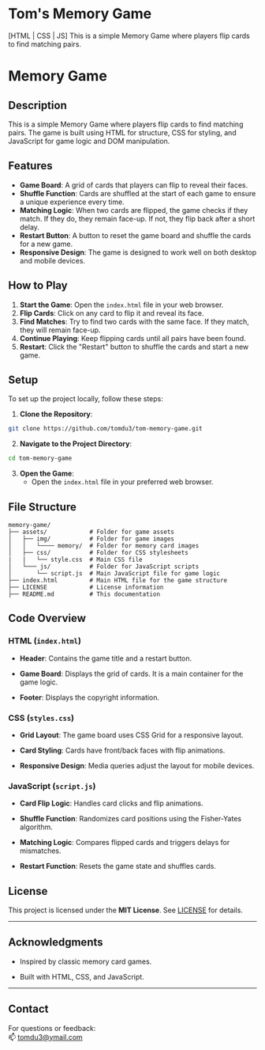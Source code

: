 # Tom's Memory Game
[HTML | CSS | JS] This is a simple Memory Game where players flip cards to find matching pairs.

# Memory Game

## Description

This is a simple Memory Game where players flip cards to find matching pairs. The game is built using HTML for structure, CSS for styling, and JavaScript for game logic and DOM manipulation.

## Features

- **Game Board**: A grid of cards that players can flip to reveal their faces.
- **Shuffle Function**: Cards are shuffled at the start of each game to ensure a unique experience every time.
- **Matching Logic**: When two cards are flipped, the game checks if they match. If they do, they remain face-up. If not, they flip back after a short delay.
- **Restart Button**: A button to reset the game board and shuffle the cards for a new game.
- **Responsive Design**: The game is designed to work well on both desktop and mobile devices.

## How to Play

1. **Start the Game**: Open the `index.html` file in your web browser.
2. **Flip Cards**: Click on any card to flip it and reveal its face.
3. **Find Matches**: Try to find two cards with the same face. If they match, they will remain face-up.
4. **Continue Playing**: Keep flipping cards until all pairs have been found.
5. **Restart**: Click the "Restart" button to shuffle the cards and start a new game.

## Setup

To set up the project locally, follow these steps:

1. **Clone the Repository**:
```bash
git clone https://github.com/tomdu3/tom-memory-game.git
```
2. **Navigate to the Project Directory**:
```bash
cd tom-memory-game
```
3. **Open the Game**:
    - Open the `index.html` file in your preferred web browser.

## File Structure

```text
memory-game/
├── assets/            # Folder for game assets
│   ├── img/           # Folder for game images
│   │   └──── memory/  # Folder for memory card images
│   ├── css/           # Folder for CSS stylesheets
|   |   └── style.css  # Main CSS file 
│   └─── js/           # Folder for JavaScript scripts
│       └── script.js  # Main JavaScript file for game logic
├── index.html         # Main HTML file for the game structure
├── LICENSE            # License information
├── README.md          # This documentation
```

## Code Overview

### HTML (`index.html`)
    
-   **Header**: Contains the game title and a restart button.
    
-   **Game Board**: Displays the grid of cards. It is a main container for the game logic.

-   **Footer**: Displays the copyright information.
    

### CSS (`styles.css`)

-   **Grid Layout**: The game board uses CSS Grid for a responsive layout.
    
-   **Card Styling**: Cards have front/back faces with flip animations.
    
-   **Responsive Design**: Media queries adjust the layout for mobile devices.
    

### JavaScript (`script.js`)

-   **Card Flip Logic**: Handles card clicks and flip animations.
    
-   **Shuffle Function**: Randomizes card positions using the Fisher-Yates algorithm.
    
-   **Matching Logic**: Compares flipped cards and triggers delays for mismatches.
    
-   **Restart Function**: Resets the game state and shuffles cards.

## License

This project is licensed under the **MIT License**. See [LICENSE](./LICENSE) for details.

___

## Acknowledgments

-   Inspired by classic memory card games.
    
-   Built with HTML, CSS, and JavaScript.
    

___

## Contact

For questions or feedback:  
:mailbox:  [tomdu3@ymail.com](mailto:tomdu3@ymail.com)